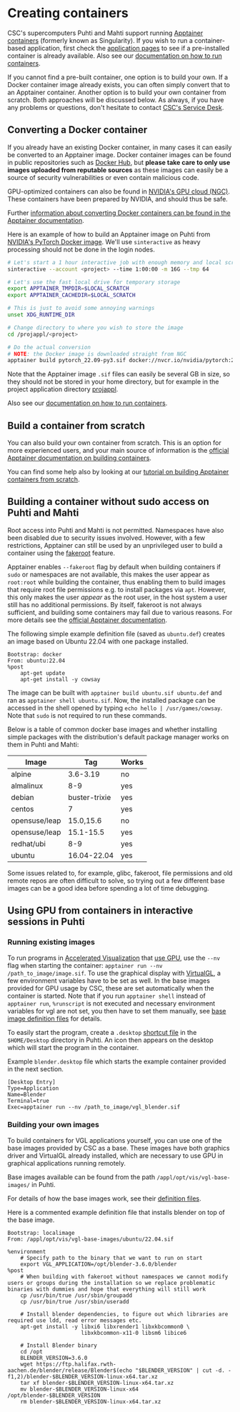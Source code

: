 # Creating containers

CSC's supercomputers Puhti and Mahti support running [Apptainer containers](https://apptainer.org/) (formerly known as Singularity). If you wish to run a container-based application, first check the [application pages](../../apps/index.md) to see if a pre-installed container is already available. Also see our [documentation on how to run containers](run-existing.md).

If you cannot find a pre-built container, one option is to build your own. If a Docker container image already exists, you can often simply convert that to an Apptainer container. Another option is to build your own container from scratch.  Both approaches will be discussed below. As always, if you have any problems or questions, don't hesitate to contact [CSC's Service Desk](../../support/contact.md).

## Converting a Docker container

If you already have an existing Docker container, in many cases it can easily be converted to an Apptainer image. Docker container images can be found in public repositories such as [Docker Hub](https://hub.docker.com/), but **please take care to only use images uploaded from reputable sources** as these images can easily be a source of security vulnerabilities or even contain malicious code.

GPU-optimized containers can also be found in [NVIDIA's GPU cloud (NGC)](https://catalog.ngc.nvidia.com/). These containers have been prepared by NVIDIA, and should thus be safe.

Further [information about converting Docker containers can be found in the Apptainer documentation](https://apptainer.org/docs/user/main/docker_and_oci.html).

Here is an example of how to build an Apptainer image on Puhti from [NVIDIA's PyTorch Docker image](https://catalog.ngc.nvidia.com/orgs/nvidia/containers/pytorch). We'll use `sinteractive` as heavy processing should not be done in the login nodes.

```bash
# Let's start a 1 hour interactive job with enough memory and local scratch space
sinteractive --account <project> --time 1:00:00 -m 16G --tmp 64

# Let's use the fast local drive for temporary storage
export APPTAINER_TMPDIR=$LOCAL_SCRATCH
export APPTAINER_CACHEDIR=$LOCAL_SCRATCH

# This is just to avoid some annoying warnings
unset XDG_RUNTIME_DIR

# Change directory to where you wish to store the image
cd /projappl/<project>

# Do the actual conversion
# NOTE: the Docker image is downloaded straight from NGC
apptainer build pytorch_22.09-py3.sif docker://nvcr.io/nvidia/pytorch:22.09-py3
```

Note that the Apptainer image `.sif` files can easily be several GB in size, so they should not be stored in your home directory, but for example in the project application directory [projappl](../../computing/disk.md).

Also see our [documentation on how to run containers](run-existing.md).

## Build a container from scratch

You can also build your own container from scratch. This is an option for more experienced users, and your main source of information is the [official Apptainer documentation on building containers](https://apptainer.org/docs/user/main/build_a_container.html).

You can find some help also by looking at our [tutorial on building Apptainer containers from scratch](../../support/tutorials/singularity-scratch.md).

## Building a container without sudo access on Puhti and Mahti

Root access into Puhti and Mahti is not permitted. Namespaces have also been disabled due to security issues involved. However, with a few restrictions, Apptainer can still be used by an unprivileged user to build a container using the [fakeroot](https://apptainer.org/docs/user/main/fakeroot.html) feature.

Apptainer enables `--fakeroot` flag by default when building containers if `sudo` or namespaces are not available, this makes the user appear as `root:root` while building the container, thus enabling them to build images that require root file permissions e.g. to install packages via `apt`.
However, this only makes the user *appear* as the root user, in the host system a user still has no additional permissions. By itself, fakeroot is not always sufficient, and building some containers may fail due to various reasons. For more details see the [official Apptainer documentation](https://apptainer.org/docs/user/main/fakeroot.html).

The following simple example definition file (saved as `ubuntu.def`) creates an image based on Ubuntu 22.04 with one package installed.

```text title="ubuntu.def"
Bootstrap: docker
From: ubuntu:22.04
%post
	apt-get update
	apt-get install -y cowsay
```

The image can be built with `apptainer build ubuntu.sif ubuntu.def` and ran as `apptainer shell ubuntu.sif`. Now, the installed package can be accessed in the shell opened by typing `echo hello | /usr/games/cowsay`. Note that `sudo` is not required to run these commands.

Below is a table of common docker base images and whether installing simple packages with the distribution's default package manager works on them in Puhti and Mahti:

|Image|Tag|Works|
|-----|---|-----|
|alpine|3.6-3.19|no|
|almalinux|8-9|yes|
|debian|buster-trixie|yes|
|centos|7|yes|
|opensuse/leap|15.0,15.6|no|
|opensuse/leap|15.1-15.5|yes|
|redhat/ubi|8-9|yes|
|ubuntu|16.04-22.04|yes|

Some issues related to, for example, glibc, fakeroot, file permissions and old remote repos are often difficult to solve, so trying out a few different base images can be a good idea before spending a lot of time debugging.

## Using GPU from containers in interactive sessions in Puhti

### Running existing images

To run programs in [Accelerated Visualization](../webinterface/accelerated-visualization.md) that [use GPU](https://apptainer.org/docs/user/latest/gpu.html), use the `--nv` flag when starting the container: `apptainer run --nv /path_to_image/image.sif`. To use the graphical display with [VirtualGL](https://virtualgl.org/), a few environment variables have to be set as well. In the base images provided for GPU usage by CSC, these are set automatically when the container is started. Note that if you run `apptainer shell` instead of `apptainer run`, `%runscript` is not executed and necessary environment variables for vgl are not set, you then have to set them manually, see [base image definition files](https://github.com/CSCfi/singularity-recipes/tree/main/visualization) for details.

To easily start the program, create a `.desktop` [shortcut file](https://specifications.freedesktop.org/desktop-entry-spec/desktop-entry-spec-latest.html#recognized-keys) in the `$HOME/Desktop` directory in Puhti. An icon then appears on the desktop which will start the program in the container.

Example `blender.desktop` file which starts the example container provided in the next section.
```
[Desktop Entry]
Type=Application
Name=Blender
Terminal=true
Exec=apptainer run --nv /path_to_image/vgl_blender.sif
```

### Building your own images
To build containers for VGL applications yourself, you can use one of the base images provided by CSC as a base. These images have both graphics driver and VirtualGL already installed, which are necessary to use GPU in graphical applications running remotely.

Base images available can be found from the path `/appl/opt/vis/vgl-base-images/` in Puhti.

For details of how the base images work, see their [definition files](https://github.com/CSCfi/singularity-recipes/tree/main/visualization).

Here is a commented example definition file that installs blender on top of the base image.

```
Bootstrap: localimage
From: /appl/opt/vis/vgl-base-images/ubuntu/22.04.sif 

%environment
	# Specify path to the binary that we want to run on start
	export VGL_APPLICATION=/opt/blender-3.6.0/blender
%post
	# When building with fakeroot without namespaces we cannot modify users or groups during the installation so we replace problematic binaries with dummies and hope that everything will still work
	cp /usr/bin/true /usr/sbin/groupadd
	cp /usr/bin/true /usr/sbin/useradd

	# Install blender dependencies, to figure out which libraries are required use ldd, read error messages etc.
	apt-get install -y libxi6 libxrender1 libxkbcommon0 \
	                   libxkbcommon-x11-0 libsm6 libice6

	# Install Blender binary
	cd /opt
	BLENDER_VERSION=3.6.0
	wget https://ftp.halifax.rwth-aachen.de/blender/release/Blender$(echo "$BLENDER_VERSION" | cut -d. -f1,2)/blender-$BLENDER_VERSION-linux-x64.tar.xz
	tar xf blender-$BLENDER_VERSION-linux-x64.tar.xz
	mv blender-$BLENDER_VERSION-linux-x64 /opt/blender-$BLENDER_VERSION
	rm blender-$BLENDER_VERSION-linux-x64.tar.xz
```

